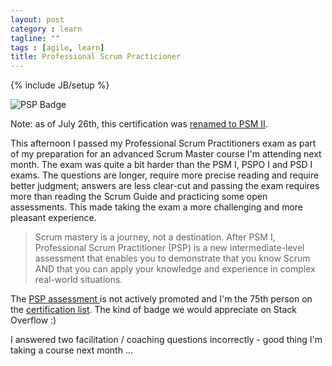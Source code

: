 ```yaml
---
layout: post
category : learn
tagline: ""
tags : [agile, learn]
title: Professional Scrum Practicioner
---
```

{% include JB/setup %}

<img src="{{ site.url }}/assets/img/blog/PSP.png"
     class="pull-right"
     alt="PSP Badge">

<div class="alert alert-info">
Note: as of July 26th, this certification was <a href="https://blog.scrum.org/introducing-new-psm-assessment-family/">renamed to PSM II</a>.
</div>

This afternoon I passed my Professional Scrum Practitioners exam as part of my preparation for an advanced Scrum Master course I'm attending next month.
The exam was quite a bit harder than the PSM I, PSPO I and PSD I exams.
The questions are longer, require more precise reading and require better judgment; answers are less clear-cut and passing the exam requires more than reading the Scrum Guide and practicing some open assessments.
This made taking the exam a more challenging and more pleasant experience. 

> Scrum mastery is a journey, not a destination. After PSM I, Professional Scrum Practitioner (PSP) is a new intermediate-level assessment that enables you to demonstrate that you know Scrum AND that you can apply your knowledge and experience in complex real-world situations. 

The [ PSP assessment ][PSP] is not actively promoted and I'm the 75th person on the [certification list]. The kind of badge we would appreciate on Stack Overflow :)

I answered two facilitation / coaching questions incorrectly - good thing I'm taking a course next month ...

 [PSP]: https://www.scrum.org/Assessments/Professional-Scrum-Practitioner-Assessment
 [certification list]: https://www.scrum.org/Assessments/Certification-Lists?AssessmentName=PSP